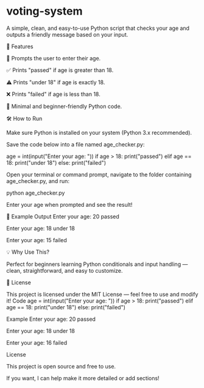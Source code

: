 # voting-system
A simple, clean, and easy-to-use Python script that checks your age and outputs a friendly message based on your input.

🚀 Features

🧮 Prompts the user to enter their age.

✅ Prints "passed" if age is greater than 18.

⚠️ Prints "under 18" if age is exactly 18.

❌ Prints "failed" if age is less than 18.

📝 Minimal and beginner-friendly Python code.

🛠️ How to Run

Make sure Python is installed on your system (Python 3.x recommended).

Save the code below into a file named age_checker.py:

age = int(input("Enter your age: "))
if age > 18:
    print("passed")
elif age == 18:
    print("under 18")
else:
    print("failed")


Open your terminal or command prompt, navigate to the folder containing age_checker.py, and run:

python age_checker.py


Enter your age when prompted and see the result!

🎉 Example Output
Enter your age: 20
passed

Enter your age: 18
under 18

Enter your age: 15
failed

💡 Why Use This?

Perfect for beginners learning Python conditionals and input handling — clean, straightforward, and easy to customize.

📄 License

This project is licensed under the MIT License — feel free to use and modify it!
Code
age = int(input("Enter your age: "))
if age > 18:
    print("passed")
elif age == 18:
    print("under 18")
else:
    print("failed")

Example
Enter your age: 20
passed

Enter your age: 18
under 18

Enter your age: 16
failed

License

This project is open source and free to use.

If you want, I can help make it more detailed or add sections!
